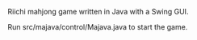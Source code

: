 Riichi mahjong game written in Java with a Swing GUI.

Run src/majava/control/Majava.java to start the game.

